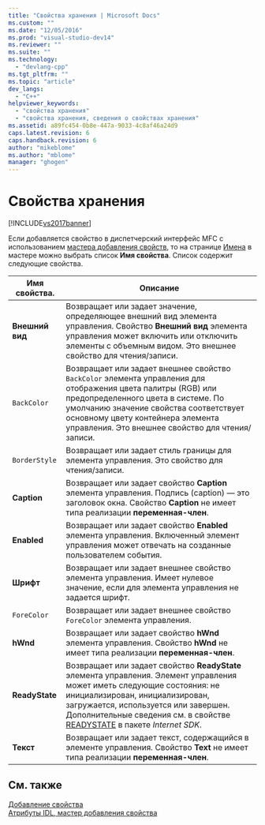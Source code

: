 ```yaml
---
title: "Свойства хранения | Microsoft Docs"
ms.custom: ""
ms.date: "12/05/2016"
ms.prod: "visual-studio-dev14"
ms.reviewer: ""
ms.suite: ""
ms.technology: 
  - "devlang-cpp"
ms.tgt_pltfrm: ""
ms.topic: "article"
dev_langs: 
  - "C++"
helpviewer_keywords: 
  - "свойства хранения"
  - "свойства хранения, сведения о свойствах хранения"
ms.assetid: a89fc454-0b8e-447a-9033-4c8af46a24d9
caps.latest.revision: 6
caps.handback.revision: 6
author: "mikeblome"
ms.author: "mblome"
manager: "ghogen"
---
```

# Свойства хранения
[!INCLUDE[vs2017banner](../assembler/inline/includes/vs2017banner.md)]

Если добавляется свойство в диспетчерский интерфейс MFC с использованием [мастера добавления свойств](../ide/idl-attributes-add-property-wizard.md), то на странице [Имена](../ide/names-add-property-wizard.md) в мастере можно выбрать список **Имя свойства**.  Список содержит следующие свойства.  
  
|Имя свойства.|Описание|  
|-------------------|--------------|  
|**Внешний вид**|Возвращает или задает значение, определяющее внешний вид элемента управления.  Свойство **Внешний вид** элемента управления может включить или отключить элементы с объемным видом.  Это внешнее свойство для чтения\/записи.|  
|`BackColor`|Возвращает или задает внешнее свойство `BackColor` элемента управления для отображения цвета палитры \(RGB\) или предопределенного цвета в системе.  По умолчанию значение свойства соответствует основному цвету контейнера элемента управления.  Это внешнее свойство для чтения\/записи.|  
|`BorderStyle`|Возвращает или задает стиль границы для элемента управления.  Это свойство для чтения\/записи.|  
|**Caption**|Возвращает или задает свойство **Caption** элемента управления.  Подпись \(caption\) — это заголовок окна.  Свойство **Caption** не имеет типа реализации **переменная\-член**.|  
|**Enabled**|Возвращает или задает свойство **Enabled** элемента управления.  Включенный элемент управления может отвечать на созданные пользователем события.|  
|**Шрифт**|Возвращает или задает внешнее свойство элемента управления.  Имеет нулевое значение, если для элемента управления не задается шрифт.|  
|`ForeColor`|Возвращает или задает внешнее свойство `ForeColor` элемента управления.|  
|**hWnd**|Возвращает или задает свойство **hWnd** элемента управления.  Свойство **hWnd** не имеет типа реализации **переменная\-член**.|  
|**ReadyState**|Возвращает или задает свойство **ReadyState** элемента управления.  Элемент управления может иметь следующие состояния: не инициализирован, инициализирован, загружается, используется или завершен.  Дополнительные сведения см. в свойстве [READYSTATE](https://msdn.microsoft.com/en-us/library/aa768362.aspx) в пакете *Internet SDK*.|  
|**Текст**|Возвращает или задает текст, содержащийся в элементе управления.  Свойство **Text** не имеет типа реализации **переменная\-член**.|  
  
## См. также  
 [Добавление свойства](../Topic/Adding%20a%20Property%20\(Visual%20C++\).md)   
 [Атрибуты IDL, мастер добавления свойства](../ide/idl-attributes-add-property-wizard.md)